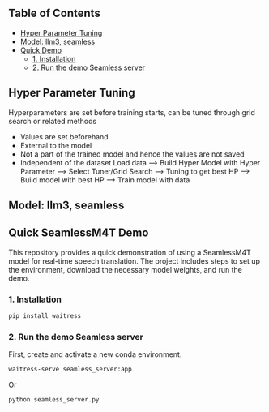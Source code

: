 ## Table of Contents
- [Hyper Parameter Tuning](#hyper-parameter-tuning)
- [Model: llm3, seamless](#model-llm3-seamless)
- [Quick Demo](#quick-demo)
  - [1. Installation](#1-installation)
  - [2. Run the demo Seamless server](#2-run-the-demo-seamless-server)

## Hyper Parameter Tuning
Hyperparameters are set before training starts, can be tuned through grid search or related methods
- Values are set beforehand
- External to the model
- Not a part of the trained model and hence the values are not saved
- Independent of the dataset
Load data --> Build Hyper Model with Hyper Parameter --> Select Tuner/Grid Search --> Tuning to get best HP --> Build model with best HP --> Train model with data
## Model: llm3, seamless

## Quick SeamlessM4T Demo
This repository provides a quick demonstration of using a SeamlessM4T model for real-time speech translation. The project includes steps to set up the environment, download the necessary model weights, and run the demo.

### 1. Installation
```bash
pip install waitress
```
### 2. Run the demo Seamless server
First, create and activate a new conda environment.

```bash
waitress-serve seamless_server:app
```
Or

```bash
python seamless_server.py
```